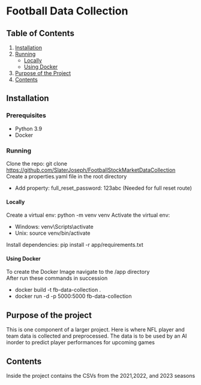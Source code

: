 # Football Data Collection

## Table of Contents

1. [Installation](#installation)
2. [Running](#running)
    - [Locally](#locally)
    - [Using Docker](#using-docker)
3. [Purpose of the Project](#purpose-of-the-project)
4. [Contents](#contents)



## Installation
### Prerequisites
- Python 3.9
- Docker

### Running
Clone the repo: git clone https://github.com/SlaterJoseph/FootballStockMarketDataCollection  
Create a properties.yaml file in the root directory
- Add property: full_reset_password: 123abc (Needed for full reset route)

#### Locally
Create a virtual env: python -m venv venv
Activate the virtual env: 
- Windows: venv\Scripts\activate
- Unix: source venv/bin/activate

Install dependencies: pip install -r app/requirements.txt

#### Using Docker
To create the Docker Image navigate to the /app directory  
After run these commands in succession
- docker build -t fb-data-collection .
- docker run -d -p 5000:5000 fb-data-collection

## Purpose of the project
This is one component of a larger project. 
Here is where NFL player and team data is collected and preprocessed.
The data is to be used by an AI inorder to predict player performances for upcoming games

## Contents
Inside the project contains the CSVs from the 2021,2022, and 2023 seasons
